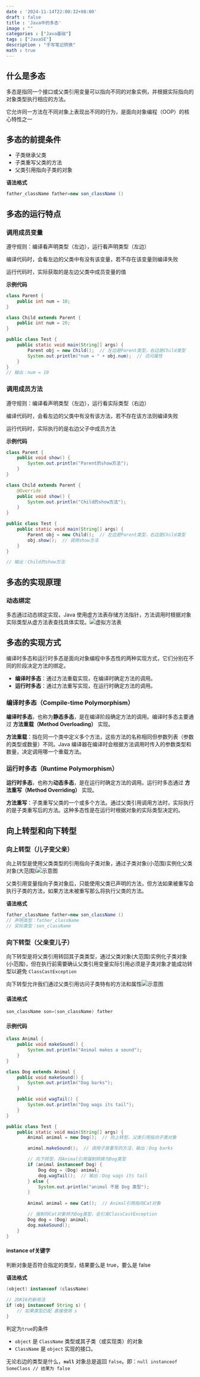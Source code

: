 ```yaml
---
date : '2024-11-14T22:00:32+08:00'
draft : false
title : 'Java中的多态'
image : ""
categories : ["Java基础"]
tags : ["JavaSE"]
description : "手写笔记转换"
math : true
---
```


## 什么是多态

多态是指同一个接口或父类引用变量可以指向不同的对象实例，并根据实际指向的对象类型执行相应的方法。

它允许同一方法在不同对象上表现出不同的行为，是面向对象编程（OOP）的核心特性之一

## 多态的前提条件

- 子类继承父类
- 子类重写父类的方法
- 父类引用指向子类的对象

**语法格式**

```java
father_className father=new son_className ()
```



## 多态的运行特点

### 调用成员变量

遵守规则：编译看声明类型（左边），运行看声明类型（左边）

编译代码时，会看左边的父类中有没有该变量，若不存在该变量则编译失败

运行代码时，实际获取的是左边父类中成员变量的值

**示例代码**

```java
class Parent {
    public int num = 10;
}

class Child extends Parent {
    public int num = 20;
}

public class Test {
    public static void main(String[] args) {
        Parent obj = new Child();  // 左边是Parent类型，右边是Child类型
        System.out.println("num = " + obj.num);  // 访问属性
    }
}
// 输出：num = 10
```



### 调用成员方法

遵守规则：编译看声明类型（左边），运行看实际类型（右边）

编译代码时，会看左边的父类中有没有该方法，若不存在该方法则编译失败

运行代码时，实际执行的是右边父子中成员方法

**示例代码**

```java
class Parent {
    public void show() {
        System.out.println("Parent的show方法");
    }
}

class Child extends Parent {
    @Override
    public void show() {
        System.out.println("Child的show方法");
    }
}

public class Test {
    public static void main(String[] args) {
        Parent obj = new Child();  // 左边是Parent类型，右边是Child类型
        obj.show();  // 调用show方法
    }
}

// 输出：Child的show方法
```

## 多态的实现原理

### 动态绑定

多态通过动态绑定实现，Java 使用虚方法表存储方法指针，方法调用时根据对象实际类型从虚方法表查找具体实现。![虚拟方法表](javase-20241126104207.png)

## 多态的实现方式

编译时多态和运行时多态是面向对象编程中多态性的两种实现方式，它们分别在不同的阶段决定方法的绑定。

- **编译时多态**：通过方法重载实现，在编译时确定方法的调用。
- **运行时多态**：通过方法重写实现，在运行时确定方法的调用。

### 编译时多态（Compile-time Polymorphism）

**编译时多态**，也称为**静态多态**，是在编译阶段确定方法的调用。编译时多态主要通过 **方法重载（Method Overloading）** 实现。

**方法重载**：指在同一个类中定义多个方法，这些方法的名称相同但参数列表（参数的类型或数量）不同。Java 编译器在编译时会根据方法调用时传入的参数类型和数量，决定调用哪一个重载方法。

### 运行时多态（Runtime Polymorphism）

**运行时多态**，也称为**动态多态**，是在运行时确定方法的调用。运行时多态通过 **方法重写（Method Overriding）** 实现。

**方法重写**：子类重写父类的一个或多个方法。通过父类引用调用方法时，实际执行的是子类重写后的方法。这种多态性是在运行时根据对象的实际类型决定的。

## 向上转型和向下转型

### 向上转型（儿子变父亲）

向上转型是使用父类类型的引用指向子类对象，通过子类对象(小范围)实例化父类对象(大范围)![示意图](extends-bigsai-0cd258c9-b897-4be3-bdb2-2ddd9c073609.png)

父类引用变量指向子类对象后，只能使用父类已声明的方法，但方法如果被重写会执行子类的方法，如果方法未被重写那么将执行父类的方法。

**语法格式**

```java
father_className father=new son_className ()
// 声明类型：father_className
// 实际类型：son_className
```

### 向下转型（父亲变儿子）

向下转型是将父类引用转回其子类类型，通过父类对象(大范围)实例化子类对象(小范围)，但在执行前需要确认父类引用变量实际引用必须是子类对象才能成功转型以避免 `ClassCastException`

向下转型允许我们通过父类引用访问子类特有的方法和属性![示意图](extends-bigsai-ef0d4716-8b4f-4adf-845e-dd293871b7a7.png)

#### 语法格式

```java
son_className son=(son_className) father
```

#### 示例代码

```java
class Animal {
    public void makeSound() {
        System.out.println("Animal makes a sound");
    }
}

class Dog extends Animal {
    public void makeSound() {
        System.out.println("Dog barks");
    }

    public void wagTail() {
        System.out.println("Dog wags its tail");
    }
}

public class Test {
    public static void main(String[] args) {
        Animal animal = new Dog();  // 向上转型，父类引用指向子类对象

        animal.makeSound();  // 调用子类重写的方法，输出：Dog barks

        // 向下转型，将Animal引用强制转换为Dog类型
        if (animal instanceof Dog) {
            Dog dog = (Dog) animal;
            dog.wagTail();  // 输出：Dog wags its tail
        } else {
            System.out.println("animal 不是 Dog 类型");
        }
        
        Animal animal = new Cat();  // Animal引用指向Cat对象

        // 强制将Cat对象转为Dog类型，会引发ClassCastException
        Dog dog = (Dog) animal;  
        dog.makeSound();
    }
}

```



#### instance of关键字

判断对象是否符合指定的类型，结果要么是 true，要么是 false

**语法格式**

```java
(object) instanceof (className)
    
// JDK16的新用法
if (obj instanceof String s) {
    // 如果类型匹配 直接使用 s
}
```

判定为`true`的条件

-  `object` 是 `ClassName` 类型或其子类（或实现类）的对象
-  `ClassName` 是 `object` 实现的接口。

无论右边的类型是什么，**`null`** 对象总是返回 `false`。即：`null instanceof SomeClass // 结果为 false`

